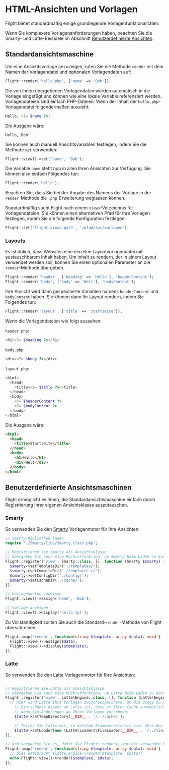 # HTML-Ansichten und Vorlagen

Flight bietet standardmäßig einige grundlegende Vorlagenfunktionalitäten.

Wenn Sie komplexere Vorlagenanforderungen haben, beachten Sie die Smarty- und Latte-Beispiele im Abschnitt [Benutzerdefinierte Ansichten](#custom-views).

## Standardansichtsmaschine

Um eine Ansichtsvorlage anzuzeigen, rufen Sie die Methode `render` mit dem Namen der Vorlagendatei und optionalen Vorlagendaten auf:

```php
Flight::render('hello.php', ['name' => 'Bob']);
```

Die von Ihnen übergebenen Vorlagendaten werden automatisch in die Vorlage eingefügt und können wie eine lokale Variable referenziert werden. Vorlagendateien sind einfach PHP-Dateien. Wenn der Inhalt der `hello.php`-Vorlagendatei folgendermaßen aussieht:

```php
Hallo, <?= $name ?>!
```

Die Ausgabe wäre:

```
Hallo, Bob!
```

Sie können auch manuell Ansichtsvariablen festlegen, indem Sie die Methode `set` verwenden:

```php
Flight::view()->set('name', 'Bob');
```

Die Variable `name` steht nun in allen Ihren Ansichten zur Verfügung. Sie können also einfach Folgendes tun:

```php
Flight::render('hello');
```

Beachten Sie, dass Sie bei der Angabe des Namens der Vorlage in der `render`-Methode die `.php`-Erweiterung weglassen können.

Standardmäßig sucht Flight nach einem `views`-Verzeichnis für Vorlagendateien. Sie können einen alternativen Pfad für Ihre Vorlagen festlegen, indem Sie die folgende Konfiguration festlegen:

```php
Flight::set('flight.views.path', '/pfad/zur/vorlagen');
```

### Layouts

Es ist üblich, dass Websites eine einzelne Layoutvorlagendatei mit austauschbarem Inhalt haben. Um Inhalt zu rendern, der in einem Layout verwendet werden soll, können Sie einen optionalen Parameter an die `render`-Methode übergeben.

```php
Flight::render('header', ['heading' => 'Hallo'], 'headerContent');
Flight::render('body', ['body' => 'Welt'], 'bodyContent');
```

Ihre Ansicht wird dann gespeicherte Variablen namens `headerContent` und `bodyContent` haben. Sie können dann Ihr Layout rendern, indem Sie Folgendes tun:

```php
Flight::render('layout', ['title' => 'Startseite']);
```

Wenn die Vorlagendateien wie folgt aussehen:

`header.php`:

```php
<h1><?= $heading ?></h1>
```

`body.php`:

```php
<div><?= $body ?></div>
```

`layout.php`:

```php
<html>
  <head>
    <title><?= $title ?></title>
  </head>
  <body>
    <?= $headerContent ?>
    <?= $bodyContent ?>
  </body>
</html>
```

Die Ausgabe wäre:
```html
<html>
  <head>
    <title>Startseite</title>
  </head>
  <body>
    <h1>Hallo</h1>
    <div>Welt</div>
  </body>
</html>
```

## Benutzerdefinierte Ansichtsmaschinen

Flight ermöglicht es Ihnen, die Standardansichtsmaschine einfach durch Registrierung Ihrer eigenen Ansichtsklasse auszutauschen.

### Smarty

So verwenden Sie den [Smarty](http://www.smarty.net/) Vorlagenmotor für Ihre Ansichten:

```php
// Smarty-Bibliothek laden
require './Smarty/libs/Smarty.class.php';

// Registrieren Sie Smarty als Ansichtsklasse
// Übergeben Sie auch eine Rückruffunktion, um Smarty beim Laden zu konfigurieren
Flight::register('view', Smarty::class, [], function (Smarty $smarty) {
  $smarty->setTemplateDir('./templates/');
  $smarty->setCompileDir('./templates_c/');
  $smarty->setConfigDir('./config/');
  $smarty->setCacheDir('./cache/');
});

// Vorlagendaten zuweisen
Flight::view()->assign('name', 'Bob');

// Vorlage anzeigen
Flight::view()->display('hello.tpl');
```

Zu Vollständigkeit sollten Sie auch die Standard-`render`-Methode von Flight überschreiben:

```php
Flight::map('render', function(string $template, array $data): void {
  Flight::view()->assign($data);
  Flight::view()->display($template);
});
```

### Latte

So verwenden Sie den [Latte](https://latte.nette.org/) Vorlagenmotor für Ihre Ansichten:

```php

// Registrieren Sie Latte als Ansichtsklasse
// Übergeben Sie auch eine Rückruffunktion, um Latte beim Laden zu konfigurieren
Flight::register('view', Latte\Engine::class, [], function (Latte\Engine $latte) {
  // Hier wird Latte Ihre Vorlagen zwischenspeichern, um die Dinge zu beschleunigen.
	// Ein schöner Aspekt an Latte ist, dass es Ihren Cache automatisch aktualisiert,
	// wenn Sie Änderungen an Ihren Vorlagen vornehmen!
	$latte->setTempDirectory(__DIR__ . '/../cache/');

	// Teilen Sie Latte mit, in welchem Stammverzeichnis sich Ihre Ansichten befinden werden.
	$latte->setLoader(new \Latte\Loaders\FileLoader(__DIR__ . '/../views/'));
});

// Und verpacken Sie es, damit Sie Flight::render() korrekt verwenden können
Flight::map('render', function(string $template, array $data): void {
  // Dies entspricht $latte_engine->render($template, $data);
  echo Flight::view()->render($template, $data);
});
```
